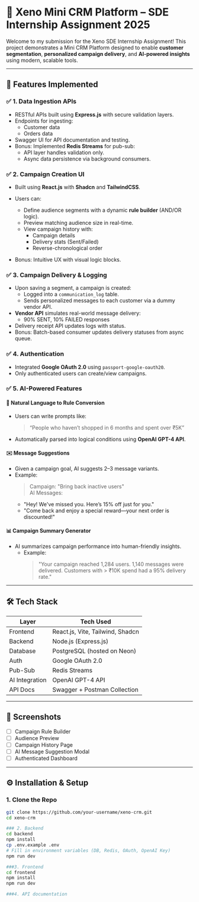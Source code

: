 # 🧠 Xeno Mini CRM Platform – SDE Internship Assignment 2025

Welcome to my submission for the Xeno SDE Internship Assignment! This project demonstrates a Mini CRM Platform designed to enable **customer segmentation**, **personalized campaign delivery**, and **AI-powered insights** using modern, scalable tools.

---

## 🚀 Features Implemented

### ✅ 1. Data Ingestion APIs
- RESTful APIs built using **Express.js** with secure validation layers.
- Endpoints for ingesting:
  - Customer data
  - Orders data
- Swagger UI for API documentation and testing.
- Bonus: Implemented **Redis Streams** for pub-sub:
  - API layer handles validation only.
  - Async data persistence via background consumers.

### ✅ 2. Campaign Creation UI
- Built using **React.js** with **Shadcn** and **TailwindCSS**.
- Users can:
  - Define audience segments with a dynamic **rule builder** (AND/OR logic).
  - Preview matching audience size in real-time.
  - View campaign history with:
    - Campaign details
    - Delivery stats (Sent/Failed)
    - Reverse-chronological order

- Bonus: Intuitive UX with visual logic blocks.

### ✅ 3. Campaign Delivery & Logging
- Upon saving a segment, a campaign is created:
  - Logged into a `communication_log` table.
  - Sends personalized messages to each customer via a dummy vendor API.
- **Vendor API** simulates real-world message delivery:
  - 90% SENT, 10% FAILED responses
- Delivery receipt API updates logs with status.
- Bonus: Batch-based consumer updates delivery statuses from async queue.

### ✅ 4. Authentication
- Integrated **Google OAuth 2.0** using `passport-google-oauth20`.
- Only authenticated users can create/view campaigns.

### ✅ 5. AI-Powered Features

#### 💬 Natural Language to Rule Conversion
- Users can write prompts like:
  > “People who haven’t shopped in 6 months and spent over ₹5K”
- Automatically parsed into logical conditions using **OpenAI GPT-4 API**.

#### ✉️ Message Suggestions
- Given a campaign goal, AI suggests 2–3 message variants.
- Example:
  > Campaign: "Bring back inactive users"  
  > AI Messages:
  - "Hey! We've missed you. Here’s 15% off just for you."
  - "Come back and enjoy a special reward—your next order is discounted!"

#### 📊 Campaign Summary Generator
- AI summarizes campaign performance into human-friendly insights.
  - Example:
    > "Your campaign reached 1,284 users. 1,140 messages were delivered. Customers with > ₹10K spend had a 95% delivery rate."

---

## 🛠 Tech Stack

| Layer         | Tech Used                          |
|---------------|------------------------------------|
| Frontend      | React.js, Vite, Tailwind, Shadcn   |
| Backend       | Node.js (Express.js)               |
| Database      | PostgreSQL (hosted on Neon)        |
| Auth          | Google OAuth 2.0                   |
| Pub-Sub       | Redis Streams                      |
| AI Integration| OpenAI GPT-4 API                   |
| API Docs      | Swagger + Postman Collection       |

---

## 📸 Screenshots

- [ ] Campaign Rule Builder
- [ ] Audience Preview
- [ ] Campaign History Page
- [ ] AI Message Suggestion Modal
- [ ] Authenticated Dashboard

---

## ⚙️ Installation & Setup

### 1. Clone the Repo
```bash
git clone https://github.com/your-username/xeno-crm.git
cd xeno-crm

### 2. Backend 
cd backend
npm install
cp .env.example .env
# Fill in environment variables (DB, Redis, OAuth, OpenAI Key)
npm run dev

###3. Frontend 
cd frontend
npm install
npm run dev

###4. API documentation


